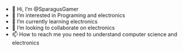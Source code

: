 - 👋 Hi, I’m @SparagusGamer
- 👀 I’m interested in Programing and electronics
- 🌱 I’m currently learning electronics
- 💞️ I’m looking to collaborate on electronics
- 📫 How to reach me you need to understand computer science and electronics

<!---
SparagusGamer/SparagusGamer is a ✨ special ✨ repository because its `README.md` (this file) appears on your GitHub profile.
You can click the Preview link to take a look at your changes.
--->
